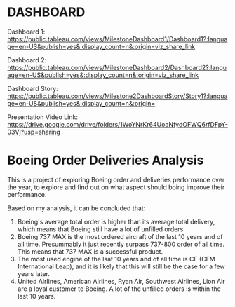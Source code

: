 # DASHBOARD

Dashboard 1: https://public.tableau.com/views/MilestoneDashboard1/Dashboard1?:language=en-US&publish=yes&:display_count=n&:origin=viz_share_link

Dashboard 2: https://public.tableau.com/views/MilestoneDashboard2/Dashboard2?:language=en-US&publish=yes&:display_count=n&:origin=viz_share_link

Dashboard Story: https://public.tableau.com/views/Milestone2DashboardStory/Story1?:language=en-US&publish=yes&:display_count=n&:origin=

Presentation Video Link: https://drive.google.com/drive/folders/1WoYNrKr64UoaNfydOFWQ6rfDFpY-03Vj?usp=sharing

# Boeing Order Deliveries Analysis

This is a project of exploring Boeing order and deliveries performance over the year, to explore and find out on what aspect should boing improve their performance.

Based on my analysis, it can be concluded that:

1. Boeing's average total order is higher than its average total delivery, which means that Boeing still have a lot of unfilled orders.
2. Boeing 737 MAX is the most ordered aircraft of the last 10 years and of all time. Presummably it just recently surpass 737-800 order of all time. This means that 737 MAX is a successful product.
3. The most used engine of the lsat 10 years and of all time is CF (CFM International Leap), and it is likely that this will still be the case for a few years later.
4. United Airlines, American Airlines, Ryan Air, Southwest Airlines, Lion Air are a loyal customer to Boeing. A lot of the unfilled orders is within the last 10 years.
